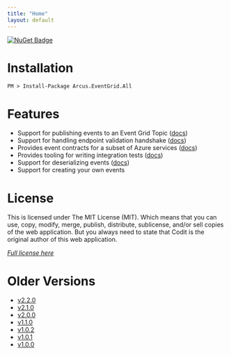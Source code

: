 ```yaml
---
title: "Home"
layout: default
---
```


[![NuGet Badge](https://buildstats.info/nuget/Arcus.EventGrid.All?packageVersion=2.3.0)](https://www.nuget.org/packages/Arcus.EventGrid.All/)

# Installation

```shell
PM > Install-Package Arcus.EventGrid.All
```

# Features

- Support for publishing events to an Event Grid Topic ([docs](features/publishing-events))
- Support for handling endpoint validation handshake ([docs](features/endpoint-validation))
- Provides event contracts for a subset of Azure services ([docs](features/azure-event-contracts))
- Provides tooling for writing integration tests ([docs](features/running-integration-tests))
- Support for deserializing events ([docs](features/deserializing-events))
- Support for creating your own events

# License
This is licensed under The MIT License (MIT). Which means that you can use, copy, modify, merge, publish, distribute, sublicense, and/or sell copies of the web application. But you always need to state that Codit is the original author of this web application.

*[Full license here](https://github.com/arcus-azure/arcus.eventgrid/blob/master/LICENSE)*

# Older Versions

- [v2.2.0](v2.2.0)
- [v2.1.0](v2.1.0)
- [v2.0.0](v2.0.0)
- [v1.1.0](v1.1.0)
- [v1.0.2](v1.0.2)
- [v1.0.1](v1.0.1)
- [v1.0.0](v1.0.0)